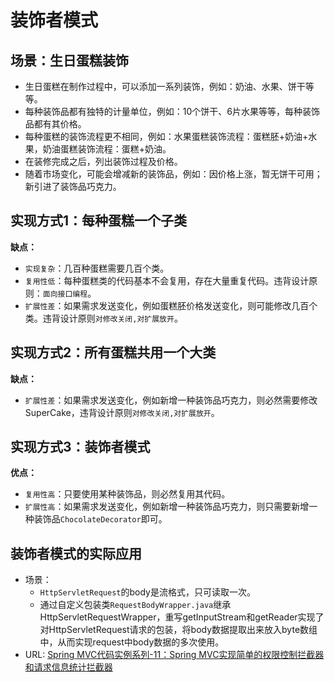 # 装饰者模式
## 场景：生日蛋糕装饰
- 生日蛋糕在制作过程中，可以添加一系列装饰，例如：奶油、水果、饼干等等。
- 每种装饰品都有独特的计量单位，例如：10个饼干、6片水果等等，每种装饰品都有其价格。
- 每种蛋糕的装饰流程更不相同，例如：水果蛋糕装饰流程：蛋糕胚+奶油+水果，奶油蛋糕装饰流程：蛋糕+奶油。
- 在装修完成之后，列出装饰过程及价格。
- 随着市场变化，可能会增减新的装饰品，例如：因价格上涨，暂无饼干可用；新引进了装饰品巧克力。

## 实现方式1：每种蛋糕一个子类

**缺点：**

- `实现复杂`：几百种蛋糕需要几百个类。
- `复用性低`：每种蛋糕类的代码基本不会复用，存在大量重复代码。违背设计原则：`面向接口编程`。
- `扩展性差`：如果需求发送变化，例如蛋糕胚价格发送变化，则可能修改几百个类。违背设计原则`对修改关闭,对扩展放开`。

## 实现方式2：所有蛋糕共用一个大类

**缺点：**

- `扩展性差`：如果需求发送变化，例如新增一种装饰品巧克力，则必然需要修改SuperCake，违背设计原则`对修改关闭,对扩展放开`。

## 实现方式3：装饰者模式

**优点：**

- `复用性高`：只要使用某种装饰品，则必然复用其代码。
- `扩展性高`：如果需求发送变化，例如新增一种装饰品巧克力，则只需要新增一种装饰品`ChocolateDecorator`即可。

## 装饰者模式的实际应用

- 场景：
    - `HttpServletRequest`的body是流格式，只可读取一次。
    - 通过自定义包装类`RequestBodyWrapper.java`继承HttpServletRequestWrapper，重写getInputStream和getReader实现了对HttpServletRequest请求的包装，将body数据提取出来放入byte数组中，从而实现request中body数据的多次使用。
- URL: [Spring MVC代码实例系列-11：Spring MVC实现简单的权限控制拦截器和请求信息统计拦截器](https://blog.csdn.net/hanchao5272/article/details/79163897)
